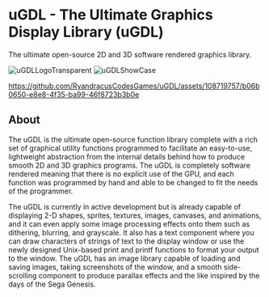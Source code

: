 # uGDL - The Ultimate Graphics Display Library (uGDL)
The ultimate open-source 2D and 3D software rendered graphics library.

![uGDLLogoTransparent](https://github.com/RyandracusCodesGames/uGDL/assets/108719757/fc083c9b-f9fc-4c93-aecf-bde75f1d6b21)
![uGDLShowCase](https://github.com/RyandracusCodesGames/uGDL/assets/108719757/04a40f93-5c33-4803-bd3c-347fe7be91df)


https://github.com/RyandracusCodesGames/uGDL/assets/108719757/b06b0650-e8e8-4f35-ba99-46f8723b3b0e


## About
The uGDL is the ultimate open-source function library complete with a rich set of graphical utility functions programmed to 
facilitate an easy-to-use, lightweight abstraction from the internal details behind how to produce smooth 2D and 3D graphics programs. The uGDL is completely software rendered meaning that there is no explicit use of the GPU, and each function was programmed by hand and able to be changed to fit the needs of the programmer.

The uGDL is currently in active development but is already capable of displaying 2-D shapes, sprites, textures, images, canvases, and animations, and it can even apply some image processing effects onto them such as dithering, blurring, and grayscale. It also has a text component where you can draw characters of strings of text to the display window or use the newly designed Unix-based print and printf functions to format your output to the window. The uGDL has an image library capable of loading and saving images, taking screenshots of the window, and a smooth side-scrolling component to produce parallax effects and the like inspired by the days of the Sega Genesis.
